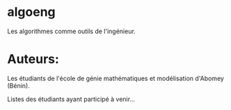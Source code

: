 # algoeng
Les algorithmes comme outils de l'ingénieur.

# Auteurs:

Les étudiants de l'école de génie mathématiques et modélisation d'Abomey (Bénin).

Listes des étudiants ayant participé à venir...



